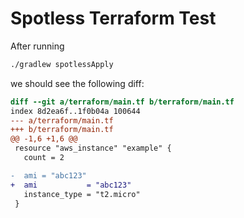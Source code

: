 # Spotless Terraform Test

After running

```bash
./gradlew spotlessApply
```

we should see the following diff:

```diff
diff --git a/terraform/main.tf b/terraform/main.tf
index 8d2ea6f..1f0b04a 100644
--- a/terraform/main.tf
+++ b/terraform/main.tf
@@ -1,6 +1,6 @@
 resource "aws_instance" "example" {
   count = 2

-  ami = "abc123"
+  ami           = "abc123"
   instance_type = "t2.micro"
 }
```
